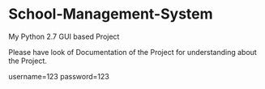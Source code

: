 # School-Management-System
My Python 2.7 GUI based Project

Please have look of Documentation of the Project for understanding about the Project.

username=123
password=123

